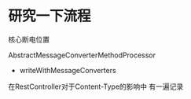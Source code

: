 # 研究一下流程

核心断电位置

AbstractMessageConverterMethodProcessor
  - writeWithMessageConverters

  在RestController对于Content-Type的影响中  有一遍记录

  